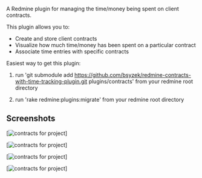 A Redmine plugin for managing the time/money being spent on client contracts.

This plugin allows you to: 

- Create and store client contracts
- Visualize how much time/money has been spent on a particular contract
- Associate time entries with specific contracts

Easiest way to get this plugin: 

1. run 'git submodule add https://github.com/bsyzek/redmine-contracts-with-time-tracking-plugin.git plugins/contracts' from your redmine root directory

2. run 'rake redmine:plugins:migrate' from your redmine root directory 

Screenshots
-----------

[![contracts for project](https://github.com/bsyzek/redmine-contracts-with-time-tracking-plugin/raw/master/docs/screenshots/multiple_contracts.png)]

[![contracts for project](https://github.com/bsyzek/redmine-contracts-with-time-tracking-plugin/raw/master/docs/screenshots/single_contract.png)]

[![contracts for project](https://github.com/bsyzek/redmine-contracts-with-time-tracking-plugin/raw/master/docs/screenshots/edit_contract.png)]

[![contracts for project](https://github.com/bsyzek/redmine-contracts-with-time-tracking-plugin/raw/master/docs/screenshots/permissions.png)]

